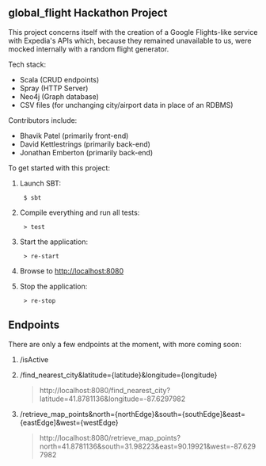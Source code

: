 ## global_flight Hackathon Project

This project concerns itself with the creation of a Google Flights-like service with Expedia's APIs which, because they remained unavailable to us, were mocked internally with a random flight generator.

Tech stack:
- Scala (CRUD endpoints)
- Spray (HTTP Server)
- Neo4j (Graph database)
- CSV files (for unchanging city/airport data in place of an RDBMS)

Contributors include:
- Bhavik Patel (primarily front-end)
- David Kettlestrings (primarily back-end)
- Jonathan Emberton (primarily back-end)

To get started with this project:

1. Launch SBT:

        $ sbt

2. Compile everything and run all tests:

        > test

3. Start the application:

        > re-start

4. Browse to [http://localhost:8080](http://localhost:8080/)

5. Stop the application:

        > re-stop
        
## Endpoints

There are only a few endpoints at the moment, with more coming soon:

1. /isActive

2. /find_nearest_city&latitude={latitude}&longitude={longitude}

    > http://localhost:8080/find_nearest_city?latitude=41.8781136&longitude=-87.6297982

3. /retrieve_map_points&north={northEdge}&south={southEdge]&east={eastEdge]&west={westEdge}

    > http://localhost:8080/retrieve_map_points?north=41.8781136&south=31.98223&east=90.19921&west=-87.6297982